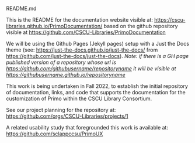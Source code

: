 README.md

This is the README for the documentation website visible at: https://cscu-libraries.github.io/PrimoDocumentation/ based on the github repository visible at https://github.com/CSCU-Libraries/PrimoDocumentation

We will be using the Github Pages (Jekyll pages) setup with a Just the Docs theme (see: https://just-the-docs.github.io/just-the-docs/ from https://github.com/just-the-docs/just-the-docs). <em>Note: if there is a GH page published version of a repository whose url is https://github.com/githubusername/repositoryname it will be visible at https://githubusername.github.io/repositoryname</em>

This work is being undertaken in Fall 2022, to establish the initial repository of documentation, links, and code that supports the documentation for the customization of Primo within the CSCU Library Consortium.


See our project planning for the repository at: https://github.com/orgs/CSCU-Libraries/projects/1

A related usability study that foregrounded this work is available at: https://github.com/sclappccsu/PrimoUX 

